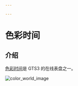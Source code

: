 ```yaml
---

---
```


# 色彩时间

## 介绍
[色彩时间](https://github.com/zepp-health/zeppos-samples/tree/main/watchface/1.0/color-world)是 GTS3 的在线表盘之一。

![color_world_image](/img/sample/watchface/colorWorld.png)


